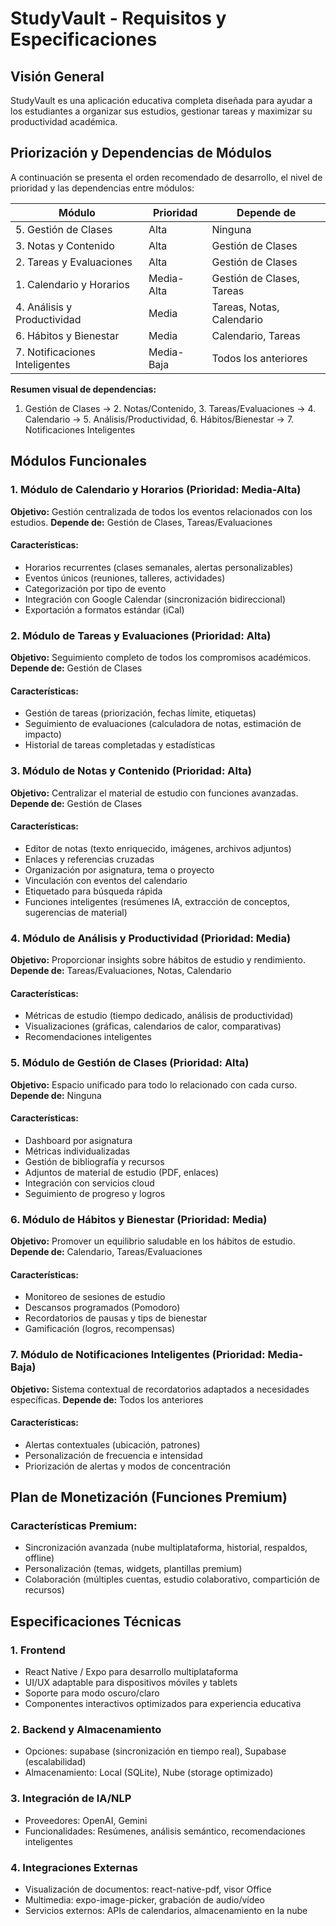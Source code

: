 # StudyVault - Requisitos y Especificaciones

## Visión General
StudyVault es una aplicación educativa completa diseñada para ayudar a los estudiantes a organizar sus estudios, gestionar tareas y maximizar su productividad académica.

## Priorización y Dependencias de Módulos

A continuación se presenta el orden recomendado de desarrollo, el nivel de prioridad y las dependencias entre módulos:

| Módulo                                 | Prioridad     | Depende de                      |
|-----------------------------------------|--------------|---------------------------------|
| 5. Gestión de Clases                   | Alta         | Ninguna                         |
| 3. Notas y Contenido                   | Alta         | Gestión de Clases               |
| 2. Tareas y Evaluaciones               | Alta         | Gestión de Clases               |
| 1. Calendario y Horarios               | Media-Alta   | Gestión de Clases, Tareas       |
| 4. Análisis y Productividad            | Media        | Tareas, Notas, Calendario       |
| 6. Hábitos y Bienestar                 | Media        | Calendario, Tareas              |
| 7. Notificaciones Inteligentes         | Media-Baja   | Todos los anteriores            |

**Resumen visual de dependencias:**
1. Gestión de Clases → 2. Notas/Contenido, 3. Tareas/Evaluaciones → 4. Calendario → 5. Análisis/Productividad, 6. Hábitos/Bienestar → 7. Notificaciones Inteligentes

## Módulos Funcionales

### 1. Módulo de Calendario y Horarios (Prioridad: Media-Alta)
**Objetivo:** Gestión centralizada de todos los eventos relacionados con los estudios.
**Depende de:** Gestión de Clases, Tareas/Evaluaciones

#### Características:
- Horarios recurrentes (clases semanales, alertas personalizables)
- Eventos únicos (reuniones, talleres, actividades)
- Categorización por tipo de evento
- Integración con Google Calendar (sincronización bidireccional)
- Exportación a formatos estándar (iCal)

### 2. Módulo de Tareas y Evaluaciones (Prioridad: Alta)
**Objetivo:** Seguimiento completo de todos los compromisos académicos.
**Depende de:** Gestión de Clases

#### Características:
- Gestión de tareas (priorización, fechas límite, etiquetas)
- Seguimiento de evaluaciones (calculadora de notas, estimación de impacto)
- Historial de tareas completadas y estadísticas

### 3. Módulo de Notas y Contenido (Prioridad: Alta)
**Objetivo:** Centralizar el material de estudio con funciones avanzadas.
**Depende de:** Gestión de Clases

#### Características:
- Editor de notas (texto enriquecido, imágenes, archivos adjuntos)
- Enlaces y referencias cruzadas
- Organización por asignatura, tema o proyecto
- Vinculación con eventos del calendario
- Etiquetado para búsqueda rápida
- Funciones inteligentes (resúmenes IA, extracción de conceptos, sugerencias de material)

### 4. Módulo de Análisis y Productividad (Prioridad: Media)
**Objetivo:** Proporcionar insights sobre hábitos de estudio y rendimiento.
**Depende de:** Tareas/Evaluaciones, Notas, Calendario

#### Características:
- Métricas de estudio (tiempo dedicado, análisis de productividad)
- Visualizaciones (gráficas, calendarios de calor, comparativas)
- Recomendaciones inteligentes

### 5. Módulo de Gestión de Clases (Prioridad: Alta)
**Objetivo:** Espacio unificado para todo lo relacionado con cada curso.
**Depende de:** Ninguna

#### Características:
- Dashboard por asignatura
- Métricas individualizadas
- Gestión de bibliografía y recursos
- Adjuntos de material de estudio (PDF, enlaces)
- Integración con servicios cloud
- Seguimiento de progreso y logros

### 6. Módulo de Hábitos y Bienestar (Prioridad: Media)
**Objetivo:** Promover un equilibrio saludable en los hábitos de estudio.
**Depende de:** Calendario, Tareas/Evaluaciones

#### Características:
- Monitoreo de sesiones de estudio
- Descansos programados (Pomodoro)
- Recordatorios de pausas y tips de bienestar
- Gamificación (logros, recompensas)

### 7. Módulo de Notificaciones Inteligentes (Prioridad: Media-Baja)
**Objetivo:** Sistema contextual de recordatorios adaptados a necesidades específicas.
**Depende de:** Todos los anteriores

#### Características:
- Alertas contextuales (ubicación, patrones)
- Personalización de frecuencia e intensidad
- Priorización de alertas y modos de concentración

## Plan de Monetización (Funciones Premium)

### Características Premium:
- Sincronización avanzada (nube multiplataforma, historial, respaldos, offline)
- Personalización (temas, widgets, plantillas premium)
- Colaboración (múltiples cuentas, estudio colaborativo, compartición de recursos)

## Especificaciones Técnicas

### 1. Frontend
- React Native / Expo para desarrollo multiplataforma
- UI/UX adaptable para dispositivos móviles y tablets
- Soporte para modo oscuro/claro
- Componentes interactivos optimizados para experiencia educativa

### 2. Backend y Almacenamiento
- Opciones: supabase (sincronización en tiempo real), Supabase (escalabilidad)
- Almacenamiento: Local (SQLite), Nube (storage optimizado)

### 3. Integración de IA/NLP
- Proveedores: OpenAI, Gemini
- Funcionalidades: Resúmenes, análisis semántico, recomendaciones inteligentes

### 4. Integraciones Externas
- Visualización de documentos: react-native-pdf, visor Office
- Multimedia: expo-image-picker, grabación de audio/vídeo
- Servicios externos: APIs de calendarios, almacenamiento en la nube

